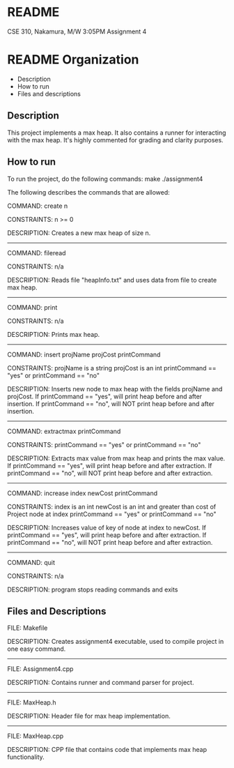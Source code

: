 # README
CSE 310, Nakamura, M/W 3:05PM
Assignment 4

# README Organization
- Description
- How to run
- Files and descriptions

## Description
This project implements a max heap. It also contains a runner for interacting
with the max heap. It's highly commented for grading and clarity purposes.

## How to run 
To run the project, do the following commands:
make
./assignment4

The following describes the commands that are allowed:

COMMAND:     create n

CONSTRAINTS: n >= 0

DESCRIPTION: Creates a new max heap of size n.

---

COMMAND:     fileread

CONSTRAINTS: n/a

DESCRIPTION: Reads file "heapInfo.txt" and uses data from file to create max heap.

---

COMMAND:     print

CONSTRAINTS: n/a

DESCRIPTION: Prints max heap.

---

COMMAND:     insert projName projCost printCommand

CONSTRAINTS: projName is a string
	     projCost is an int
	     printCommand == "yes" or printCommand == "no"
	     
DESCRIPTION: Inserts new node to max heap with the fields projName and projCost.
	     If printCommand == "yes", will print heap before and after insertion.
	     If printCommand == "no", will NOT print heap before and after insertion.

---

COMMAND:     extractmax printCommand

CONSTRAINTS: printCommand == "yes" or printCommand == "no"

DESCRIPTION: Extracts max value from max heap and prints the max value.
	     If printCommand == "yes", will print heap before and after extraction.
	     If printCommand == "no", will NOT print heap before and after extraction.

---

COMMAND:     increase index newCost printCommand

CONSTRAINTS: index is an int
             newCost is an int and greater than cost of Project node at index
       	     printCommand == "yes" or printCommand == "no"
	     
DESCRIPTION: Increases value of key of node at index to newCost.
	     If printCommand == "yes", will print heap before and after extraction.
	     If printCommand == "no", will NOT print heap before and after extraction.

---

COMMAND:     quit

CONSTRAINTS: n/a

DESCRIPTION: program stops reading commands and exits

## Files and Descriptions
FILE:        Makefile

DESCRIPTION: Creates assignment4 executable, used to compile project in one easy command.

---

FILE:        Assignment4.cpp

DESCRIPTION: Contains runner and command parser for project.

---

FILE:        MaxHeap.h

DESCRIPTION: Header file for max heap implementation.

---

FILE:        MaxHeap.cpp

DESCRIPTION: CPP file that contains code that implements max heap functionality.
